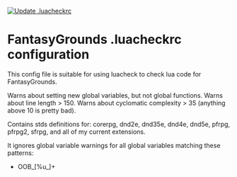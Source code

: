 [![Update .luacheckrc](https://github.com/rhagelstrom/FG-luacheck/actions/workflows/main.yml/badge.svg)](https://github.com/rhagelstrom/FG-luacheck/actions/workflows/main.yml)

# FantasyGrounds .luacheckrc configuration
This config file is suitable for using luacheck to check lua code for FantasyGrounds.

Warns about setting new global variables, but not global functions. Warns about line length > 150.
Warns about cyclomatic complexity > 35 (anything above 10 is pretty bad).

Contains stds definitions for:
corerpg, dnd2e, dnd35e, dnd4e, dnd5e, pfrpg, pfrpg2, sfrpg, and all of my current extensions.

It ignores global variable warnings for all global variables matching these patterns:
* OOB_[%u_]+
